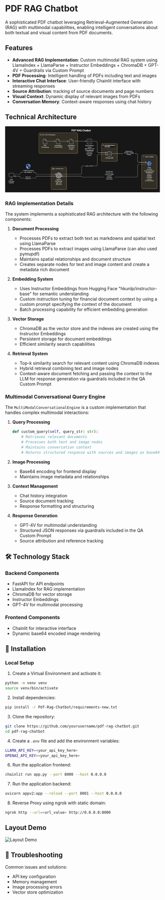 # PDF RAG Chatbot

A sophisticated PDF chatbot leveraging Retrieval-Augmented Generation (RAG) with multimodal capabilities, enabling intelligent conversations about both textual and visual content from PDF documents.

## Features

- **Advanced RAG Implementation**: Custom multimodal RAG system using LlamaIndex + LlamaParse + Instructor Embeddings + ChromaDB + GPT-4V + Guardrails via Custom Prompt
- **PDF Processing**: Intelligent handling of PDFs including text and images
- **Interactive Chat Interface**: User-friendly Chainlit interface with streaming responses
- **Source Attribution**: tracking of source documents and page numbers
- **Visual Context**: Dynamic display of relevant images from PDFs
- **Conversation Memory**: Context-aware responses using chat history

## Technical Architecture
![Architecture](pdf-rag-chat.png)
### RAG Implementation Details

The system implements a sophisticated RAG architecture with the following components:

1. **Document Processing**
   - Processes PDFs to extract both text as markdowns and spatial text using LlamaParse
   - Processes PDFs to extract images using LlamaParse (can also used pymupdf)
   - Maintains spatial relationships and document structure
   - Creates separate nodes for text and image content and create a metadata rich document

2. **Embedding System**
   - Uses Instructor Embeddings from Hugging Face "hkunlp/instructor-base" for semantic understanding
   - Custom instruction tuning for financial document context by using a custom prompt specifying the context of the document
   - Batch processing capability for efficient embedding generation

3. **Vector Storage**
   - ChromaDB as the vector store and the indexes are created using the Instructor Embeddings
   - Persistent storage for document embeddings
   - Efficient similarity search capabilities

4. **Retrieval System**
   - Top-k similarity search for relevant content using ChromaDB indexes
   - Hybrid retrieval combining text and image nodes
   - Context-aware document fetching and passing the context to the LLM for response generation via guardrails included in the QA Custom Prompt

### Multimodal Conversational Query Engine

The `MultiModalConversationalEngine` is a custom implementation that handles complex multimodal interactions:

1. **Query Processing**
   ```python
   def custom_query(self, query_str: str):
       # Retrieves relevant documents
       # Processes both text and image nodes
       # Maintains conversation context
       # Returns structured response with sources and images as base64 encoded strings
   ```
2. **Image Processing**
   - Base64 encoding for frontend display
   - Maintains image metadata and relationships

3. **Context Management**
   - Chat history integration
   - Source document tracking
   - Response formatting and structuring

4. **Response Generation**
   - GPT-4V for multimodal understanding
   - Structured JSON responses via guardrails included in the QA Custom Prompt
   - Source attribution and reference tracking

## 🛠️ Technology Stack

### Backend Components
- FastAPI for API endpoints
- LlamaIndex for RAG implementation
- ChromaDB for vector storage
- Instructor Embeddings
- GPT-4V for multimodal processing

### Frontend Components
- Chainlit for interactive interface
- Dynamic base64 encoded image rendering

## 🚀 Installation

### Local Setup

1. Create a Virtual Environment and activate it:

```bash
python -m venv venv
source venv/bin/activate
```
2. Install dependencies:

```bash
pip install -r Pdf-Rag-Chatbot/requirements-new.txt
``` 
3. Clone the repository:

```bash
git clone https://github.com/yourusername/pdf-rag-chatbot.git
cd pdf-rag-chatbot
```
4. Create a `.env` file and add the environment variables:

```bash
LLAMA_API_KEY=<your_api_key_here>
OPENAI_API_KEY=<your_api_key_here>
```
6. Run the application frontend:

```bash
chainlit run app.py --port 8000 --host 0.0.0.0
```
7. Run the application backend:

```bash
uvicorn appv2:app --reload --port 8001 --host 0.0.0.0
```
8. Reverse Proxy using ngrok with static domain:

```bash
ngrok http --url=<url_value> http://0.0.0.0:8000
```
## Layout Demo

![Layout Demo](demo.gif)

## 🔧 Troubleshooting

Common issues and solutions:
- API key configuration
- Memory management
- Image processing errors
- Vector store optimization